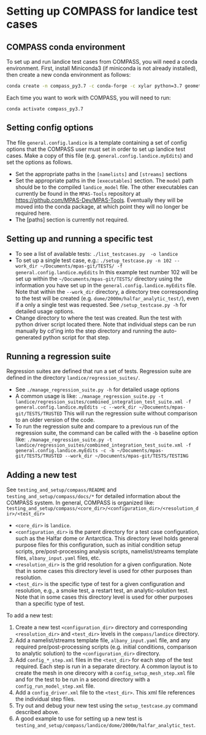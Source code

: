 # Setting up COMPASS for landice test cases

## COMPASS conda environment

To set up and run landice test cases from COMPASS, you will need a conda
environment.  First, install Miniconda3 (if miniconda is not already
installed), then create a new conda environment as follows:
``` bash
conda create -n compass_py3.7 -c conda-forge -c xylar python=3.7 geometric_features mpas_tools jigsaw jigsawpy metis pyflann scikit-image basemap pyamg ffmpeg pyqt
```
Each time you want to work with COMPASS, you will need to run:
```
conda activate compass_py3.7
```

## Setting config options

The file `general.config.landice` is a template containing a set of config
options that the COMPASS user must set in order to set up landice test cases.
Make a copy of this file (e.g. `general.config.landice.myEdits`) and set the options as follows.
* Set the appropriate paths in the `[namelists]` and `[streams]` sections
* Set the appropriate paths in the `[executables]` section.  The `model` path should be to the compiled `landice_model` file.  The other executables can currently be found in the `MPAS-Tools` repository at https://github.com/MPAS-Dev/MPAS-Tools.  Eventually they will be moved into the conda package, at which point they will no longer be required here.
* The [paths] section is currently not required.

## Setting up and running a specific test

* To see a list of available tests: `./list_testcases.py  -o landice`
* To set up a single test case, e.g.: `./setup_testcase.py -n 102 --work_dir ~/Documents/mpas-git/TESTS/ -f general.config.landice.myEdits`
  In this example test number 102 will be set up within the `~/Documents/mpas-git/TESTS/` directory using the information you have set up in the `general.config.landice.myEdits` file.  Note that within the `--work_dir` directory, a directory tree corresponding to the test will be created (e.g. `dome/2000m/halfar_analytic_test/`), even if a only a single test was requested.  See `/setup_testcase.py -h` for detailed usage options.
* Change directory to where the test was created.  Run the test with python driver script located there.  Note that individual steps can be run manually by cd'ing into the step directory and running the auto-generated python script for that step.

## Running a regression suite
Regression suites are defined that run a set of tests.  Regression suite are defined in the directory `landice/regression_suites/`.
* See `./manage_regression_suite.py -h` for detailed usage options
* A common usage is like: `./manage_regression_suite.py -t landice/regression_suites/combined_integration_test_suite.xml -f general.config.landice.myEdits -c --work_dir ~/Documents/mpas-git/TESTS/TRUSTED`
  This will run the regression suite without comparison to an older version of the code.
* To run the regression suite and compare to a previous run of the regression suite, the command can be called with the `-b` baseline option like: `./manage_regression_suite.py -t landice/regression_suites/combined_integration_test_suite.xml -f general.config.landice.myEdits -c -b ~/Documents/mpas-git/TESTS/TRUSTED --work_dir ~/Documents/mpas-git/TESTS/TESTING`

## Adding a new test
See `testing_and_setup/compass/README` and `testing_and_setup/compass/docs/*` for detailed information about the COMPASS system.
In general, COMPASS is organized like: `testing_and_setup/compass/<core_dir>/<configuration_dir>/<resolution_dir>/<test_dir>`
* `<core_dir>` is `landice`.
* `<configuration_dir>` is the parent directory for a test case configuration, such as the Halfar dome or Antarctica.  This directory level holds general purpose files for this configuration, such as initial condition setup scripts, pre/post-processing analysis scripts, namelist/streams template files, `albany_input.yaml` files, etc.
* `<resolution_dir>` is the grid resolution for a given configuration.  Note that in some cases this directory level is used for other purposes than resolution.
* `<test_dir>` is the specific type of test for a given configuration and resolution, e.g., a smoke test, a restart test, an analytic-solution test.  Note that in some cases this directory level is used for other purposes than a specific type of test.

To add a new test:
1. Create a new test `<configuration_dir>` directory and corresponding `<resolution_dir>` and `<test_dir>` levels in the `compass/landice` directory.
2. Add a namelist/streams template file, `albany_input.yaml` file, and any required pre/post-processing scripts (e.g. initial conditions, comparison to analytic solution) to the `<configuration_dir>` directory.
3. Add `config_*_step.xml` files in the `<test_dir>` for each step of the test required.  Each step is run in a separate directory.  A common layout is to create the mesh in one direcory with a `config_setup_mesh_step.xml` file and for the test to be run in a second directory with a `config_run_model_step.xml` file.
4. Add a `config_driver.xml` file to the `<test_dir>`.  This xml file references the individual step files.
5. Try out and debug your new test using the `setup_testcase.py` command described above.
6. A good example to use for setting up a new test is `testing_and_setup/compass/landice/dome/2000m/halfar_analytic_test`.
